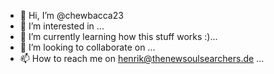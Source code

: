 - 👋 Hi, I’m @chewbacca23
- 👀 I’m interested in ...
- 🌱 I’m currently learning how this stuff works :)...
- 💞️ I’m looking to collaborate on ...
- 📫 How to reach me on henrik@thenewsoulsearchers.de ...

<!---
chewbacca23/chewbacca23  a ✨ special ✨ repository because its `README.md` (this file) appears on your GitHub profile.
You can click the Preview link to take a look at your changes.
--->
